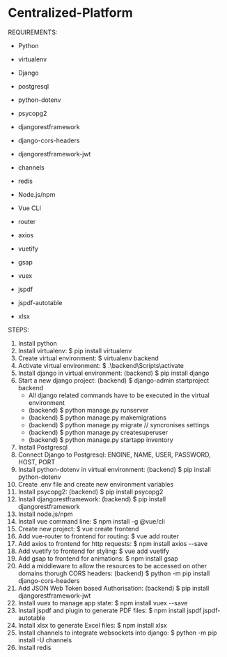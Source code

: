 # Centralized-Platform

REQUIREMENTS:
- Python 
- virtualenv 
- Django 
- postgresql
- python-dotenv 
- psycopg2
- djangorestframework
- django-cors-headers
- djangorestframework-jwt
- channels
- redis

- Node.js/npm
- Vue CLI
- router
- axios
- vuetify
- gsap
- vuex
- jspdf
- jspdf-autotable
- xlsx


STEPS:
1. Install python
2. Install virtualenv: $ pip install virtualenv
3. Create virtual environment: $ virtualenv backend
4. Activate virtual environment: $ .\backend\Scripts\activate
5. Install django in virtual environment: (backend) $ pip install django
6. Start a new django project: (backend) $ django-admin startproject backend
    - All django related commands have to be executed in the virtual environment
    - (backend) $ python manage.py runserver
    - (backend) $ python manage.py makemigrations
    - (backend) $ python manage.py migrate // syncronises settings
    - (backend) $ python manage.py createsuperuser
    - (backend) $ python manage.py startapp inventory
7. Install Postgresql
8. Connect Django to Postgresql: ENGINE, NAME, USER, PASSWORD, HOST, PORT
9. Install python-dotenv in virtual environment: (backend) $ pip install python-dotenv
10. Create .env file and create new environment variables
11. Install psycopg2: (backend) $ pip install psycopg2
12. Install djangorestframework:  (backend) $ pip install djangorestframework
13. Install node.js/npm
14. Install vue command line: $ npm install -g @vue/cli
15. Create new project: $ vue create frontend
16. Add vue-router to frontend for routing: $ vue add router
17. Add axios to frontend for http requests: $ npm install axios --save
18. Add vuetify to frontend for styling: $ vue add vuetify
19. Add gsap to frontend for animations: $ npm install gsap
20. Add a middleware to allow the resources to be accessed on other domains thorugh CORS headers: (backend) $ python -m pip install django-cors-headers
21. Add JSON Web Token based Authorisation: (backend) $ pip install djangorestframework-jwt
22. Install vuex to manage app state: $ npm install vuex --save
23. Install jspdf and plugin to generate PDF files: $ npm install jspdf jspdf-autotable
24. Install xlsx to generate Excel files: $ npm install xlsx
25. Install channels to integrate websockets into django: $ python -m pip install -U channels
26. Install redis

